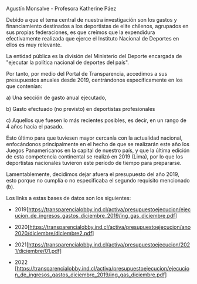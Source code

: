 Agustín Monsalve - Profesora Katherine Páez

Debido a que el tema central de nuestra investigación son los gastos y financiamiento destinados a los deportistas de elite chilenos, agrupados en sus propias federaciones, es que creímos que la expendidura efectivamente realizada que ejerce el Instituto Nacional de Deportes en ellos es muy relevante.

La entidad pública es la división del Ministerio del Deporte encargada de "ejecutar la política nacional de deportes del país".

Por tanto, por medio del Portal de Transparencia, accedimos a sus presupuestos anuales desde 2019, centrándonos específicamente en los que contenían:

a) Una sección de gasto anual ejecutado, 

b) Gasto efectuado (no previsto) en deportistas profesionales 

c) Aquellos que fuesen lo más recientes posibles, es decir, en un rango de 4 años hacia el pasado. 

Esto último para que tuviesen mayor cercanía con la actualidad nacional, enfocándonos principalmente en el hecho de que se realizarán este año los Juegos Panamericanos en la capital de nuestro país, y que la última edición de esta competencia continental se realizó en 2019 (Lima), por lo que los deportistas nacionales tuvieron este período de tiempo para prepararse.

Lamentablemente, decidimos dejar afuera el presupuesto del año 2019, esto porque no cumplía o no especificaba el segundo requisito mencionado (b).


Los links a estas bases de datos son los siguientes:

* 2019[https://transparencialobby.ind.cl/activa/presupuestoejecucion/ejecucion_de_ingresos_gastos_diciembre_2019/ing_gas_diciembre.pdf]

* 2020[https://transparencialobby.ind.cl/activa/presupuestoejecucion/ano2020/diciembre/diciembre2.pdf]

* 2021[https://transparencialobby.ind.cl/activa/presupuestoejecucion/2021/diciembre/01.pdf]

* 2022 [https://transparencialobby.ind.cl/activa/presupuestoejecucion/ejecucion_de_ingresos_gastos_diciembre_2019/ing_gas_diciembre.pdf]



